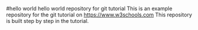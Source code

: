 #hello world
hello world repository for git tutorial
This is an example repository for the git tutorial on 
https://www.w3schools.com
This repository is built step by step in the tutorial.